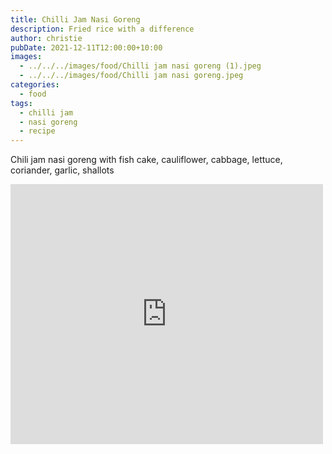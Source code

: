 ```yaml
---
title: Chilli Jam Nasi Goreng
description: Fried rice with a difference
author: christie
pubDate: 2021-12-11T12:00:00+10:00
images:
  - ../../../images/food/Chilli jam nasi goreng (1).jpeg
  - ../../../images/food/Chilli jam nasi goreng.jpeg
categories:
  - food
tags:
  - chilli jam
  - nasi goreng
  - recipe
---
```


Chili jam nasi goreng with fish cake, cauliflower, cabbage, lettuce, coriander, garlic, shallots

<iframe src="https://www.facebook.com/plugins/post.php?href=https%3A%2F%2Fwww.facebook.com%2Fchris1.tham%2Fposts%2Fpfbid0R1U3AzPkxqsF1cwc56dc9DzTnyJYHQ5Y8LgbLbnkezJFCWm28Jx5o8hD5atD1s96l&show_text=true&width=500" width="500" height="416" style="border:none;overflow:hidden" scrolling="no" frameborder="0" allowfullscreen="true" allow="autoplay; clipboard-write; encrypted-media; picture-in-picture; web-share"></iframe>
